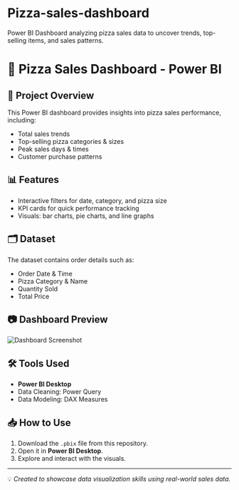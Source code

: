 # Pizza-sales-dashboard
Power BI Dashboard analyzing pizza sales data to uncover trends, top-selling items, and sales patterns.

# 🍕 Pizza Sales Dashboard - Power BI

## 📌 Project Overview
This Power BI dashboard provides insights into pizza sales performance, including:
- Total sales trends
- Top-selling pizza categories & sizes
- Peak sales days & times
- Customer purchase patterns

## 📊 Features
- Interactive filters for date, category, and pizza size
- KPI cards for quick performance tracking
- Visuals: bar charts, pie charts, and line graphs

## 🗂 Dataset
The dataset contains order details such as:
- Order Date & Time
- Pizza Category & Name
- Quantity Sold
- Total Price

## 📷 Dashboard Preview
![Dashboard Screenshot](screenshot.png)

## 🛠 Tools Used
- **Power BI Desktop**
- Data Cleaning: Power Query
- Data Modeling: DAX Measures

## 📥 How to Use
1. Download the `.pbix` file from this repository.
2. Open it in **Power BI Desktop**.
3. Explore and interact with the visuals.

---
💡 *Created to showcase data visualization skills using real-world sales data.*
